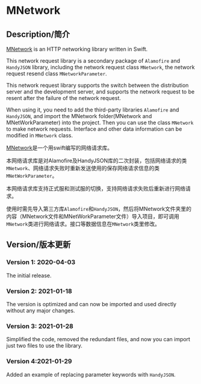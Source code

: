 # MNetwork
## Description/简介

[MNetwork](https://github.com/MichaelLynx/MNetwork) is an HTTP networking library written in Swift.

This network request library is a secondary package of `Alamofire` and `HandyJSON` library, including the network request class `MNetwork`, the network request resend class `MNetworkParameter`.

This network request library supports the switch between the distribution server and the development server, and supports the network request to be resent after the failure of the network request.

When using it, you need to add the third-party libraries ` Alamofire ` and ` HandyJSON `, and  import the MNetwork folder(MNetwork and MNetWorkParameter) into the project. Then you can use the class `MNetwork` to make network requests. Interface and other data information can be modified in `MNetwork` class.



[MNetwork](https://github.com/MichaelLynx/MNetwork)是一个用swift编写的网络请求库。

本网络请求库是对Alamofire及HandyJSON库的二次封装，包括网络请求的类`MNetwork`、网络请求失败时重新发送使用的保存网络请求信息的类`MNetWorkParameter`。

本网络请求库支持正式服和测试服的切换，支持网络请求失败后重新进行网络请求。

使用时需先导入第三方库`Alamofire`和`HandyJSON`，然后将MNetwork文件夹里的内容（MNetwork文件和MNetWorkParameter文件）导入项目，即可调用`MNetwork`类进行网络请求。接口等数据信息在`MNetwork`类里修改。




## Version/版本更新

### Version 1: 2020-04-03

The initial release.

### Version 2: 2021-01-18

The version is optimized and can now be imported and used directly without any major changes.

### Version 3: 2021-01-28

Simplified the code, removed the redundant files, and now you can import just two files to use the library.

### Version 4:2021-01-29

Added an example of replacing parameter keywords with `HandyJSON`. 
